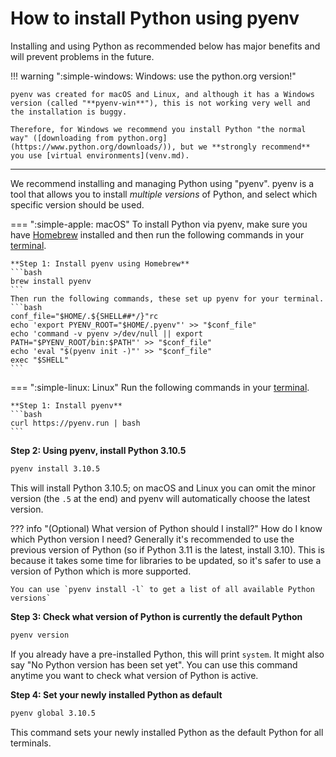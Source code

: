 
# How to install Python using pyenv

Installing and using Python as recommended below has major benefits and will prevent problems in the future.

!!! warning ":simple-windows: Windows: use the python.org version!"

    pyenv was created for macOS and Linux, and although it has a Windows version (called "**pyenv-win**"), this is not working very well and the installation is buggy. 

    Therefore, for Windows we recommend you install Python "the normal way" ([downloading from python.org](https://www.python.org/downloads/)), but we **strongly recommend** you use [virtual environments](venv.md).

---

We recommend installing and managing Python using "pyenv". 
pyenv is a tool that allows you to install *multiple versions* of Python, and select which specific version should be used.


=== ":simple-apple: macOS"
    To install Python via pyenv, make sure you have [Homebrew](../computer/packagemanager.md) installed and then run the following commands in your [terminal](../computer/terminal.md).

    **Step 1: Install pyenv using Homebrew**
    ```bash
    brew install pyenv
    ```
    Then run the following commands, these set up pyenv for your terminal.
    ```bash
    conf_file="$HOME/.${SHELL##*/}"rc
    echo 'export PYENV_ROOT="$HOME/.pyenv"' >> "$conf_file"
    echo 'command -v pyenv >/dev/null || export PATH="$PYENV_ROOT/bin:$PATH"' >> "$conf_file"
    echo 'eval "$(pyenv init -)"' >> "$conf_file"
    exec "$SHELL"
    ```


=== ":simple-linux: Linux"
    Run the following commands in your [terminal](../computer/terminal.md).

    **Step 1: Install pyenv**
    ```bash
    curl https://pyenv.run | bash
    ```

**Step 2: Using pyenv, install Python 3.10.5**

```bash
pyenv install 3.10.5
```
This will install Python 3.10.5; on macOS and Linux you can omit the minor version (the `.5` at the end) and pyenv will automatically choose the latest version.

??? info "(Optional) What version of Python should I install?"
    How do I know which Python version I need? Generally it's recommended to use the previous version of Python (so if Python 3.11 is the latest, install 3.10). This is because it takes some time for libraries to be updated, so it's safer to use a version of Python which is more supported.

    You can use `pyenv install -l` to get a list of all available Python versions`

**Step 3: Check what version of Python is currently the default Python**
```bash
pyenv version
```
If you already have a pre-installed Python, this will print `system`. It might also say "No Python version has been set yet". You can use this command anytime you want to check what version of Python is active.

**Step 4: Set your newly installed Python as default**
```bash
pyenv global 3.10.5
```
This command sets your newly installed Python as the default Python for all terminals.

